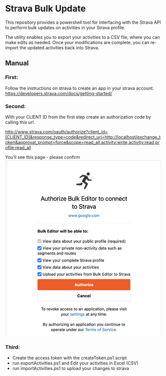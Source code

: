 # Strava Bulk Update
 
This repository provides a powershell tool for interfacing with the Strava API to perform bulk updates on activities in your Strava profile.

The utility enables you to export your activities to a CSV file, where you can make edits as needed. Once your modifications are complete, you can re-import the updated activities back into Strava.

 ## Manual

### First: 
Follow the instructions on strava to create an app in your strava account.
https://developers.strava.com/docs/getting-started/

### Second:
With your CLIENT ID from the first step create an authorization code by calling this url.

http://www.strava.com/oauth/authorize?client_id=[CLIENT_ID]&response_type=code&redirect_uri=http://localhost/exchange_token&approval_prompt=force&scope=read_all,activity:write,activity:read,profile:read_all

You'll see this page - please confirm
![Alt text](res/image.png "a title")


### Third:
- Create the access token with the createToken.ps1 script
- run exportActivities.ps1 and Edit your activities in Excel (CSV)
- run importActivities.ps1 to upload your changes to strava



